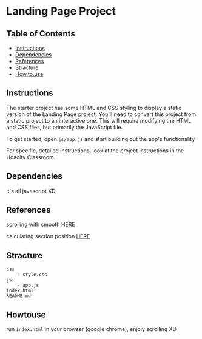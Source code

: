 # Landing Page Project

## Table of Contents

* [Instructions](#instructions)
* [Dependencies](#dependencies)
* [References](#References)
* [Stracture](#Stracture)
* [How.to.use](#HowToUse)

## Instructions

The starter project has some HTML and CSS styling to display a static version of the Landing Page project. You'll need to convert this project from a static project to an interactive one. This will require modifying the HTML and CSS files, but primarily the JavaScript file.

To get started, open `js/app.js` and start building out the app's functionality

For specific, detailed instructions, look at the project instructions in the Udacity Classroom.


## Dependencies

it's all javascript XD


## References

scrolling with smooth [HERE](https://developer.mozilla.org/en-US/docs/Web/API/Element/scrollTo)

calculating section position [HERE](https://developer.mozilla.org/en-US/docs/Web/API/Element/getBoundingClientRect)


## Stracture 

```
css
    - style.css 
js 
    - app.js
index.html
README.md
```

## Howtouse 

run `index.html` in your browser (google chrome),
enjoiy scrolling XD


